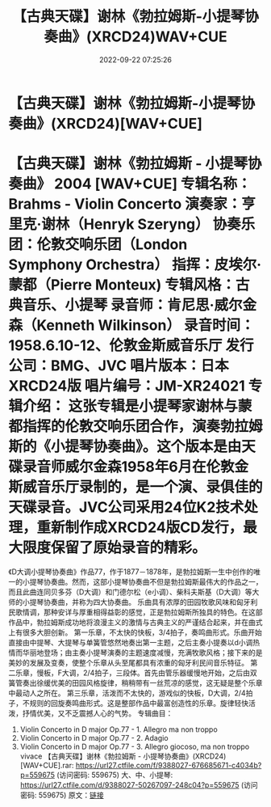 ﻿---
title: 【古典天碟】谢林《勃拉姆斯-小提琴协奏曲》(XRCD24)WAV+CUE
date: 2022-09-22 07:25:26
categories: 古典音乐、新世纪、纯音雅乐
tags: 纯音雅乐
---
# 【古典天碟】谢林《勃拉姆斯-小提琴协奏曲》(XRCD24)[WAV+CUE]

【古典天碟】谢林《勃拉姆斯 - 小提琴协奏曲》 2004 [WAV+CUE]
专辑名称：Brahms - Violin Concerto
演奏家：亨里克·谢林（Henryk Szeryng）
协奏乐团：伦敦交响乐团（London Symphony Orchestra）
指挥：皮埃尔·蒙都（Pierre Monteux)
专辑风格：古典音乐、小提琴
录音师：肯尼思·威尔金森（Kenneth Wilkinson）
录音时间：1958.6.10-12、伦敦金斯威音乐厅
发行公司：BMG、JVC
唱片版本：日本XRCD24版
唱片编号：JM-XR24021
专辑介绍：
这张专辑是小提琴家谢林与蒙都指挥的伦敦交响乐团合作，演奏勃拉姆斯的《小提琴协奏曲》。这个版本是由天碟录音师威尔金森1958年6月在伦敦金斯威音乐厅录制的，是一个演、录俱佳的天碟录音。JVC公司采用24位K2技术处理，重新制作成XRCD24版CD发行，最大限度保留了原始录音的精彩。
=======================
《D大调小提琴协奏曲》作品77，作于1877－1878年，是勃拉姆斯一生中创作的唯一的小提琴协奏曲。然而，这部小提琴协奏曲不但是勃拉姆斯最伟大的作品之一，而且此曲连同贝多芬（D大调）和门德尔松（e小调）、柴科夫斯基（D大调）等大师的小提琴协奏曲，并称为四大协奏曲。
乐曲具有浓厚的田园牧歌风味和匈牙利民歌情调，那种安详与厚重相得益彰的感觉，正是勃拉姆斯所独具的特色。在这部作品中，勃拉姆斯成功地将浪漫主义的激情与古典主义的严谨结合起来，并在曲式上有很多大胆创新。
第一乐章，不太快的快板，3/4拍子，奏鸣曲形式。乐曲开始直接由中提琴、大提琴与单簧管悠然地奏出第一主题，之后主奏小提奏以d小调热情而华丽地登场；由主奏小提琴演奏的主题速度减慢，充满牧歌风格；接下来的是美妙的发展及变奏，使整个乐章从头至尾都具有浓重的匈牙利民间音乐特征。
第二乐章，慢板，F大调，2/4拍子，三段体。首先由管乐器缓慢地开始，之后由双簧管奏出徐缓优美的田园风格旋律，稍稍带有一丝荒凉的感觉，这无疑是整个乐章中最动人之所在。
第三乐章，活泼而不太快的，游戏似的快板，D大调，2/4拍子，不规则的回旋奏鸣曲形式。这是整部作品中最富创造性的乐章。旋律轻快活泼，抒情优美，又不乏震撼人心的气势。
专辑曲目：
01. Violin Concerto in D major Op.77 - 1. Allegro ma non
troppo
02. Violin Concerto in D major Op.77 - 2. Adagio
03. Violin Concerto in D major Op.77 - 3. Allegro giocoso, ma
non troppo vivace
【古典天碟】谢林《勃拉姆斯 - 小提琴协奏曲》(XRCD24)
[WAV+CUE].rar: https://url27.ctfile.com/f/9388027-676685671-c4034b?p=559675
(访问密码: 559675)
大、中、小提琴: https://url27.ctfile.com/d/9388027-50267097-248c04?p=559675
(访问密码: 559675)
原文：[链接](https://blog.sina.com.cn/s/blog_1647c7e7601030zjj.html)